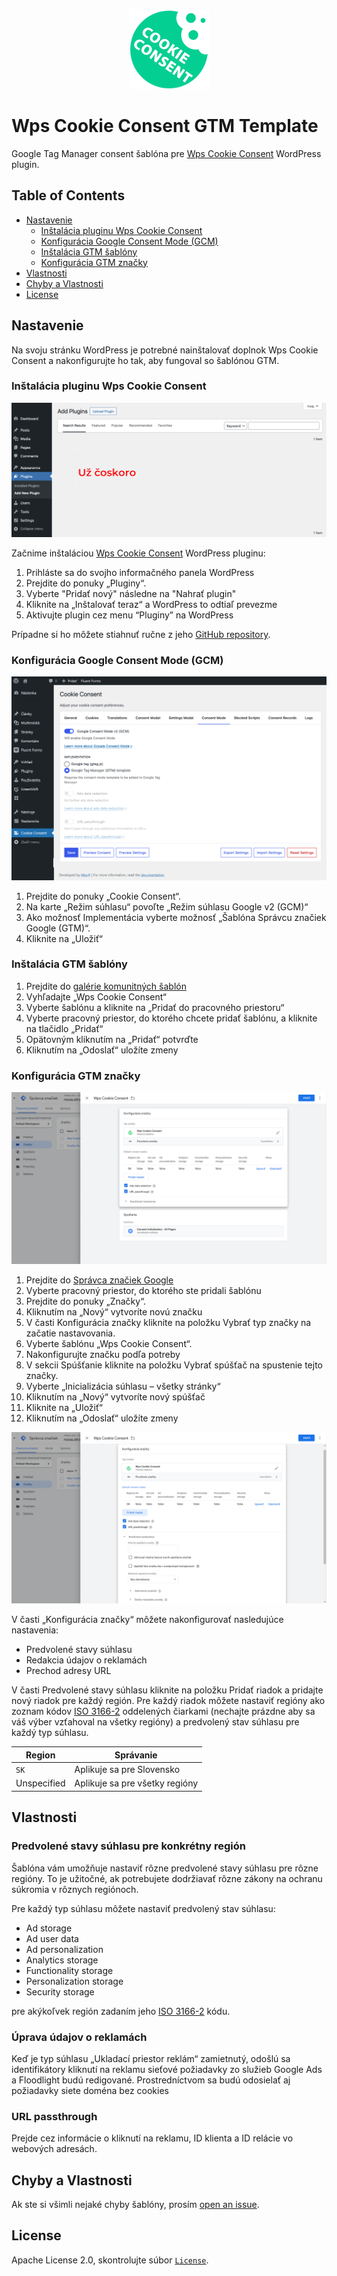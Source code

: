 <p align="center">
    <img width="128" height="128" src="./assets/icon.png" />
</p>

# Wps Cookie Consent GTM Template

Google Tag Manager consent šablóna pre 
[Wps Cookie Consent](https://github.com/drimlon/wps-cookie-consent/) WordPress plugin.

## Table of Contents

* [Nastavenie](#setup)
  * [Inštalácia pluginu Wps Cookie Consent](#install-the-wps-cookie-consent-plugin)
  * [ Konfigurácia Google Consent Mode (GCM)](#configure-google-consent-mode-gcm)
  * [Inštalácia GTM šablóny](#install-the-gtm-template)
  * [Konfigurácia GTM značky](#configure-the-gtm-tag)
* [Vlastnosti](#Vlastnosti)
* [Chyby a Vlastnosti](#bugs--Vlastnosti)
* [License](#License)

## Nastavenie

Na svoju stránku WordPress je potrebné nainštalovať doplnok Wps Cookie Consent
a nakonfigurujte ho tak, aby fungoval so šablónou GTM.

### Inštalácia pluginu Wps Cookie Consent

![wp-admin](./assets/screenshots/wp-admin.png)

Začnime inštaláciou
[Wps Cookie Consent](https://github.com/drimlon/wps-cookie-consent/) WordPress pluginu:

1. Prihláste sa do svojho informačného panela WordPress
2. Prejdite do ponuky „Pluginy“.
3. Vyberte "Pridať nový" následne na "Nahrať plugin"
4. Kliknite na „Inštalovať teraz“ a WordPress to odtiaľ prevezme
5. Aktivujte plugin cez menu “Pluginy” na WordPress

Prípadne si ho môžete stiahnuť ručne z jeho
[GitHub repository](https://github.com/drimlon/wps-cookie-consent).

###  Konfigurácia Google Consent Mode (GCM)

![consent mode](./assets/screenshots/consent-mode.png)

1. Prejdite do ponuky „Cookie Consent“.
2. Na karte „Režim súhlasu“ povoľte „Režim súhlasu Google v2 (GCM)“
3. Ako možnosť Implementácia vyberte možnosť „Šablóna Správcu značiek Google (GTM)“.
4. Kliknite na „Uložiť“

### Inštalácia GTM šablóny

1. Prejdite do [galérie komunitných šablón](https://tagmanager.google.com/gallery/)
2. Vyhľadajte „Wps Cookie Consent“
3. Vyberte šablónu a kliknite na „Pridať do pracovného priestoru“
4. Vyberte pracovný priestor, do ktorého chcete pridať šablónu, a kliknite na tlačidlo „Pridať“
5. Opätovným kliknutím na „Pridať“ potvrďte
6. Kliknutím na „Odoslať“ uložíte zmeny

### Konfigurácia GTM značky

![GTM tag](./assets/screenshots/gtm-tag.png)

1. Prejdite do [Správca značiek Google](https://tagmanager.google.com/)
2. Vyberte pracovný priestor, do ktorého ste pridali šablónu
3. Prejdite do ponuky „Značky“.
4. Kliknutím na „Nový“ vytvoríte novú značku
5. V časti Konfigurácia značky kliknite na položku Vybrať typ značky na začatie nastavovania.
6. Vyberte šablónu „Wps Cookie Consent“.
7. Nakonfigurujte značku podľa potreby
8. V sekcii Spúšťanie kliknite na položku Vybrať spúšťač na spustenie tejto značky.
9. Vyberte „Inicializácia súhlasu – všetky stránky“
10. Kliknutím na „Nový“ vytvoríte nový spúšťač
11. Kliknite na „Uložiť“
12. Kliknutím na „Odoslať“ uložíte zmeny

![GTM configuration](./assets/screenshots/gtm-config.png)

V časti „Konfigurácia značky“ môžete nakonfigurovať nasledujúce nastavenia:

* Predvolené stavy súhlasu
* Redakcia údajov o reklamách
* Prechod adresy URL

V časti Predvolené stavy súhlasu kliknite na položku Pridať riadok a pridajte nový riadok pre každý región. Pre každý riadok môžete nastaviť
regióny ako zoznam kódov [ISO 3166-2](https://en.wikipedia.org/wiki/ISO_3166-2) oddelených čiarkami (nechajte prázdne
aby sa váš výber vzťahoval na všetky regióny) a predvolený stav súhlasu pre každý typ súhlasu.


| Region      | Správanie                                  |
|-------------|--------------------------------------------|
| `SK`        | Aplikuje sa pre Slovensko                  |
| Unspecified | Aplikuje sa pre všetky regióny             |

## Vlastnosti

### Predvolené stavy súhlasu pre konkrétny región

Šablóna vám umožňuje nastaviť rôzne predvolené stavy súhlasu pre rôzne regióny. To je užitočné, ak potrebujete
dodržiavať rôzne zákony na ochranu súkromia v rôznych regiónoch.

Pre každý typ súhlasu môžete nastaviť predvolený stav súhlasu:

* Ad storage
* Ad user data
* Ad personalization
* Analytics storage
* Functionality storage
* Personalization storage
* Security storage

pre akýkoľvek región zadaním jeho [ISO 3166-2](https://en.wikipedia.org/wiki/ISO_3166-2) kódu.

### Úprava údajov o reklamách

Keď je typ súhlasu „Ukladací priestor reklám“ zamietnutý, odošlú sa identifikátory kliknutí na reklamu
sieťové požiadavky zo služieb Google Ads a Floodlight budú redigované. Prostredníctvom sa budú odosielať aj požiadavky siete
doména bez cookies

### URL passthrough

Prejde cez informácie o kliknutí na reklamu, ID klienta a ID relácie vo webových adresách.

## Chyby a Vlastnosti

Ak ste si všimli nejaké chyby šablóny, prosím
[open an issue](https://github.com/drimlon/wps-cookie-consent-gtm-template/issues).

## License

Apache License 2.0, skontrolujte súbor [`License`](./License).
